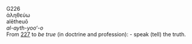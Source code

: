 <body>
  <p>G226<br>  ἀληθεύω  <br> alētheuō  <br><i>al-ayth-yoo‘-o </i><br>From <a href="g0227.htm">227</a>  to <i>be</i> <i>true</i> (in doctrine and profession): - speak (tell) the truth.<br></p>
 </body>